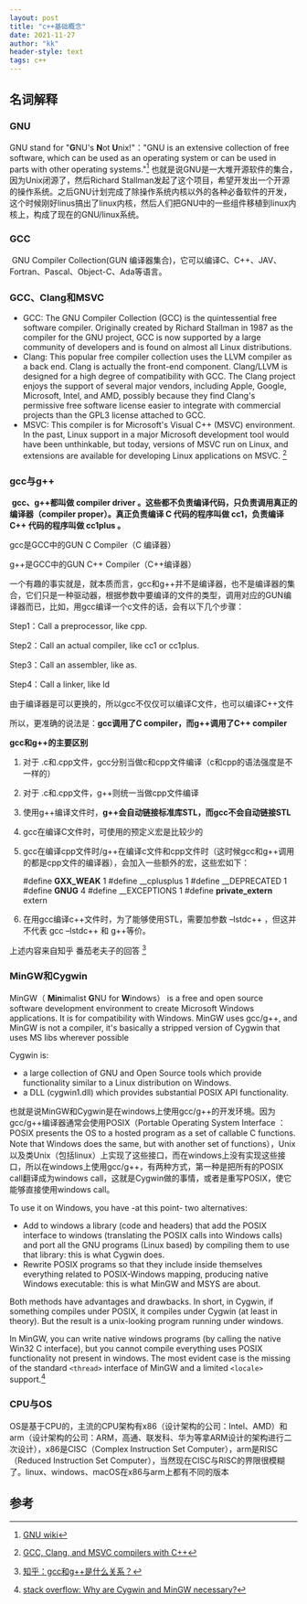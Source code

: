 ```yaml
---
layout: post
title: "c++基础概念"
date: 2021-11-27
author: "kk"
header-style: text
tags: c++
---
```




## 名词解释

### GNU

GNU stand for "**G**NU's **N**ot **U**nix!"："GNU is an extensive collection of free software, which can be used as an operating system or can be used in parts with other operating systems."[^1]  也就是说GNU是一大堆开源软件的集合，因为Unix闭源了，然后Richard Stallman发起了这个项目，希望开发出一个开源的操作系统。之后GNU计划完成了除操作系统内核以外的各种必备软件的开发，这个时候刚好linus搞出了linux内核，然后人们把GNU中的一些组件移植到linux内核上，构成了现在的GNU/linux系统。

### GCC

​	GNU Compiler Collection(GUN 编译器集合)，它可以编译C、C++、JAV、Fortran、Pascal、Object-C、Ada等语言。

### GCC、Clang和MSVC

- GCC: The GNU Compiler Collection (GCC)  is the quintessential free software compiler. Originally created by Richard Stallman in 1987 as the compiler for the GNU project, GCC is now supported by a large community of developers and is found on almost all Linux distributions.
- Clang: This popular free compiler collection uses the LLVM compiler as a back end. Clang is actually the front-end component. Clang/LLVM is designed for a high degree of compatibility with GCC. The Clang project enjoys the support of several major vendors, including Apple, Google, Microsoft, Intel, and AMD, possibly because they find Clang's permissive free software license easier to integrate with commercial projects than the GPL3 license attached to GCC.
- MSVC: This compiler is for Microsoft's Visual C++ (MSVC) environment. In the past, Linux support in a major Microsoft development tool would have been unthinkable, but today, versions of MSVC run on Linux, and extensions are available for developing Linux applications on MSVC. [^6]

### gcc与g++

​	 **gcc、g++都叫做 compiler driver 。这些都不负责编译代码，只负责调用真正的编译器（compiler proper）。真正负责编译 C 代码的程序叫做 cc1，负责编译 C++ 代码的程序叫做 cc1plus 。**

gcc是GCC中的GUN C Compiler（C 编译器）

g++是GCC中的GUN C++ Compiler（C++编译器）

一个有趣的事实就是，就本质而言，gcc和g++并不是编译器，也不是编译器的集合，它们只是一种驱动器，根据参数中要编译的文件的类型，调用对应的GUN编译器而已，比如，用gcc编译一个c文件的话，会有以下几个步骤：

Step1：Call a preprocessor, like cpp.

Step2：Call an actual compiler, like cc1 or cc1plus.

Step3：Call an assembler, like as.

Step4：Call a linker, like ld

由于编译器是可以更换的，所以gcc不仅仅可以编译C文件，也可以编译C++文件

所以，更准确的说法是：**gcc调用了C compiler，而g++调用了C++ compiler**

**gcc和g++的主要区别**

1. 对于 .c和.cpp文件，gcc分别当做c和cpp文件编译（c和cpp的语法强度是不一样的）

2. 对于 .c和.cpp文件，g++则统一当做cpp文件编译

3. 使用g++编译文件时，**g++会自动链接标准库STL，而gcc不会自动链接STL**

4. gcc在编译C文件时，可使用的预定义宏是比较少的

5. gcc在编译cpp文件时/g++在编译c文件和cpp文件时（这时候gcc和g++调用的都是cpp文件的编译器），会加入一些额外的宏，这些宏如下：

   \#define __GXX_WEAK__ 1
   \#define __cplusplus 1
   \#define __DEPRECATED 1
   \#define __GNUG__ 4
   \#define __EXCEPTIONS 1
   \#define __private_extern__ extern

6.  在用gcc编译c++文件时，为了能够使用STL，需要加参数 –lstdc++ ，但这并不代表 gcc –lstdc++ 和 g++等价。

上述内容来自知乎 番茄老夫子的回答 [^2]

### MinGW和Cygwin

MinGW（ **Min**imalist **G**NU for **W**indows） is a free and open source software development environment to create Microsoft Windows applications. It is for compatibility with Windows. MinGW uses gcc/g++, and MinGW is not a compiler, it's basically a stripped version of Cygwin that uses MS libs wherever possible

Cygwin is:

- a large collection of GNU and Open Source tools which provide functionality similar to a Linux distribution on Windows.
- a DLL (cygwin1.dll) which provides substantial POSIX API functionality.

也就是说MinGW和Cygwin是在windows上使用gcc/g++的开发环境。因为gcc/g++编译器通常会使用POSIX（Portable Operating System Interface ：POSIX presents the OS to a hosted program as a set of callable C functions. Note that Windows does the same, but with another set of functions），Unix以及类Unix（包括linux）上实现了这些接口，而在windows上没有实现这些接口，所以在windows上使用gcc/g++，有两种方式，第一种是把所有的POSIX call翻译成为windows call，这就是Cygwin做的事情，或者是重写POSIX，使它能够直接使用windows call。

To use it on Windows, you have -at this point- two alternatives:

- Add to windows a library (code and headers) that add the POSIX interface to windows (translating the POSIX calls into Windows calls) and port all the GNU programs (Linux based) by compiling them to use that library: this is what Cygwin does.
- Rewrite POSIX programs so that they include inside themselves everything related to POSIX-Windows mapping, producing native Windows executable: this is what MinGW and MSYS are about.

Both methods have advantages and drawbacks. In short, in Cygwin, if something compiles under POSIX, it compiles under Cygwin (at least in theory). But the result is a unix-looking program running under windows.

In MinGW, you can write native windows programs (by calling the native Win32 C interface), but you cannot compile everything uses POSIX functionality not present in windows. The most evident case is the missing of the standard `<thread>` interface of MinGW and a limited `<locale>` support.[^4]

### CPU与OS

OS是基于CPU的，主流的CPU架构有x86（设计架构的公司：Intel、AMD）和arm（设计架构的公司：ARM，高通、联发科、华为等拿ARM设计的架构进行二次设计），x86是CISC（Complex Instruction Set Computer），arm是RISC（Reduced Instruction Set Computer），当然现在CISC与RISC的界限很模糊了。linux、windows、macOS在x86与arm上都有不同的版本



## 参考

[^1]: [GNU wiki](https://en.wikipedia.org/wiki/GNU)
[^2]: [知乎：gcc和g++是什么关系？](https://www.zhihu.com/question/20940822)
[^3]: [MinGW vs Cygwin vs MSVC](https://xueqing.github.io/blog/vs/mingw_cygwin_msvc/)
[^4]: [stack overflow:  Why are Cygwin and MinGW necessary?](https://stackoverflow.com/questions/16273323/why-are-cygwin-and-mingw-necessary)
[^5]: [Are Unix/Linux system calls part of POSIX library functions?](https://stackoverflow.com/questions/30155858/are-unix-linux-system-calls-part-of-posix-library-functions)
[^6]: [GCC, Clang, and MSVC compilers with C++](https://www.linux-magazine.com/Issues/2018/207/Compilers-and-Standards#:~:text=GCC%2C%20Clang%2C%20and%20MSVC%20compilers%20with%20C%2B%2B)

